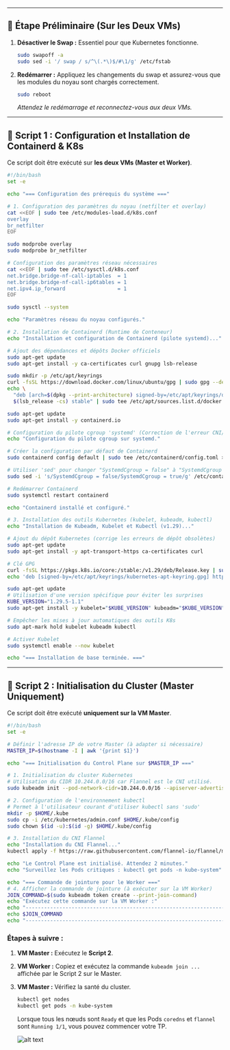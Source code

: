 
-----

## 🚀 Étape Préliminaire (Sur les Deux VMs)

1.  **Désactiver le Swap :** Essentiel pour que Kubernetes fonctionne.

    ```bash
    sudo swapoff -a
    sudo sed -i '/ swap / s/^\(.*\)$/#\1/g' /etc/fstab
    ```

2.  **Redémarrer :** Appliquez les changements du swap et assurez-vous que les modules du noyau sont chargés correctement.

    ```bash
    sudo reboot
    ```

    *Attendez le redémarrage et reconnectez-vous aux deux VMs.*

-----

## 📜 Script 1 : Configuration et Installation de Containerd & K8s

Ce script doit être exécuté sur **les deux VMs (Master et Worker)**.

```bash
#!/bin/bash
set -e

echo "=== Configuration des prérequis du système ==="

# 1. Configuration des paramètres du noyau (netfilter et overlay)
cat <<EOF | sudo tee /etc/modules-load.d/k8s.conf
overlay
br_netfilter
EOF

sudo modprobe overlay
sudo modprobe br_netfilter

# Configuration des paramètres réseau nécessaires
cat <<EOF | sudo tee /etc/sysctl.d/k8s.conf
net.bridge.bridge-nf-call-iptables  = 1
net.bridge.bridge-nf-call-ip6tables = 1
net.ipv4.ip_forward                 = 1
EOF

sudo sysctl --system

echo "Paramètres réseau du noyau configurés."

# 2. Installation de Containerd (Runtime de Conteneur)
echo "Installation et configuration de Containerd (pilote systemd)..."

# Ajout des dépendances et dépôts Docker officiels
sudo apt-get update
sudo apt-get install -y ca-certificates curl gnupg lsb-release

sudo mkdir -p /etc/apt/keyrings
curl -fsSL https://download.docker.com/linux/ubuntu/gpg | sudo gpg --dearmor -o /etc/apt/keyrings/docker.gpg
echo \
  "deb [arch=$(dpkg --print-architecture) signed-by=/etc/apt/keyrings/docker.gpg] https://download.docker.com/linux/ubuntu \
  $(lsb_release -cs) stable" | sudo tee /etc/apt/sources.list.d/docker.list > /dev/null

sudo apt-get update
sudo apt-get install -y containerd.io

# Configuration du pilote cgroup 'systemd' (Correction de l'erreur CNI/CoreDNS)
echo "Configuration du pilote cgroup sur systemd."

# Créer la configuration par défaut de Containerd
sudo containerd config default | sudo tee /etc/containerd/config.toml > /dev/null

# Utiliser 'sed' pour changer "SystemdCgroup = false" à "SystemdCgroup = true"
sudo sed -i 's/SystemdCgroup = false/SystemdCgroup = true/g' /etc/containerd/config.toml

# Redémarrer Containerd
sudo systemctl restart containerd

echo "Containerd installé et configuré."

# 3. Installation des outils Kubernetes (kubelet, kubeadm, kubectl)
echo "Installation de Kubeadm, Kubelet et Kubectl (v1.29)..."

# Ajout du dépôt Kubernetes (corrige les erreurs de dépôt obsolètes)
sudo apt-get update
sudo apt-get install -y apt-transport-https ca-certificates curl

# Clé GPG
curl -fsSL https://pkgs.k8s.io/core:/stable:/v1.29/deb/Release.key | sudo gpg --dearmor -o /etc/apt/keyrings/kubernetes-apt-keyring.gpg
echo 'deb [signed-by=/etc/apt/keyrings/kubernetes-apt-keyring.gpg] https://pkgs.k8s.io/core:/stable:/v1.29/deb/ /' | sudo tee /etc/apt/sources.list.d/kubernetes.list

sudo apt-get update
# Utilisation d'une version spécifique pour éviter les surprises
KUBE_VERSION="1.29.5-1.1" 
sudo apt-get install -y kubelet="$KUBE_VERSION" kubeadm="$KUBE_VERSION" kubectl="$KUBE_VERSION"

# Empêcher les mises à jour automatiques des outils K8s
sudo apt-mark hold kubelet kubeadm kubectl

# Activer Kubelet
sudo systemctl enable --now kubelet

echo "=== Installation de base terminée. ==="
```

-----

## 📜 Script 2 : Initialisation du Cluster (Master Uniquement)

Ce script doit être exécuté **uniquement sur la VM Master**.

```bash
#!/bin/bash
set -e

# Définir l'adresse IP de votre Master (à adapter si nécessaire)
MASTER_IP=$(hostname -I | awk '{print $1}')

echo "=== Initialisation du Control Plane sur $MASTER_IP ==="

# 1. Initialisation du cluster Kubernetes
# Utilisation du CIDR 10.244.0.0/16 car Flannel est le CNI utilisé.
sudo kubeadm init --pod-network-cidr=10.244.0.0/16 --apiserver-advertise-address=$MASTER_IP

# 2. Configuration de l'environnement kubectl
# Permet à l'utilisateur courant d'utiliser kubectl sans 'sudo'
mkdir -p $HOME/.kube
sudo cp -i /etc/kubernetes/admin.conf $HOME/.kube/config
sudo chown $(id -u):$(id -g) $HOME/.kube/config

# 3. Installation du CNI Flannel
echo "Installation du CNI Flannel..."
kubectl apply -f https://raw.githubusercontent.com/flannel-io/flannel/master/Documentation/kube-flannel.yml

echo "Le Control Plane est initialisé. Attendez 2 minutes."
echo "Surveillez les Pods critiques : kubectl get pods -n kube-system"

echo "=== Commande de jointure pour le Worker ==="
# 4. Afficher la commande de jointure (à exécuter sur la VM Worker)
JOIN_COMMAND=$(sudo kubeadm token create --print-join-command)
echo "Exécutez cette commande sur la VM Worker :"
echo "----------------------------------------------------------------------"
echo $JOIN_COMMAND
echo "----------------------------------------------------------------------"
```

### Étapes à suivre :

1.  **VM Master :** Exécutez le **Script 2**.

2.  **VM Worker :** Copiez et exécutez la commande `kubeadm join ...` affichée par le Script 2 sur le Master.

3.  **VM Master :** Vérifiez la santé du cluster.

    ```bash
    kubectl get nodes
    kubectl get pods -n kube-system
    ```

    Lorsque tous les nœuds sont `Ready` et que les Pods `coredns` et `flannel` sont `Running 1/1`, vous pouvez commencer votre TP.
    
    ![alt text](image-1.png)
